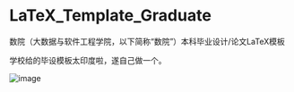 # LaTeX_Template_Graduate
数院（大数据与软件工程学院，以下简称“数院”）本科毕业设计/论文LaTeX模板

学校给的毕设模板太印度啦，遂自己做一个。

![image](https://github.com/ZWUTA/LaTeX_Template_Graduate/assets/63193298/4510670e-336b-4d6b-b964-12f2dcbc2c60)
